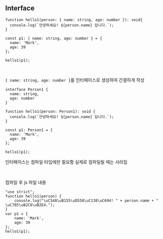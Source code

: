 ## Interface


```tsx
function hello1(person: { name: string, age: number }): void{
  console.log(`안녕하세요! ${person.name} 입니다.`);
}

const p1: { name: string, age: number } = {
  name: 'Mark',
  age: 39
};

hello1(p1);
```

<br/>

`{ name: string, age: number }`를 인터페이스로 생성하여 간결하게 작성

```tsx
interface Person1 { 
  name: string, 
  age: number 
}

function hello1(person: Person1): void {
  console.log(`안녕하세요! ${person.name} 입니다.`);
}

const p1: Person1 = {
  name: 'Mark',
  age: 39
};

hello1(p1);
```

인터페이스는 컴파일 타임에만 필요함 실제로 컴파일될 때는 사라짐

<br/>

컴파일 후 js 파일 내용

```tsx
"use strict";
function hello1(person) {
    console.log("\uC548\uB155\uD558\uC138\uC694! " + person.name + " \uC785\uB2C8\uB2E4.");
}
var p1 = {
    name: 'Mark',
    age: 39
};
hello1(p1);
```